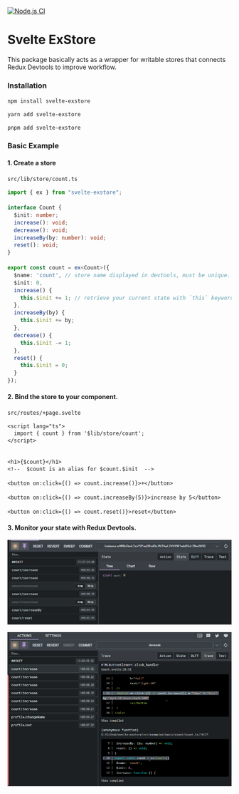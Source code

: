 [![Node.js CI](https://github.com/noney1412/svelte-exstore/actions/workflows/node.js.yml/badge.svg)](https://github.com/noney1412/svelte-exstore/actions/workflows/node.js.yml)

# Svelte ExStore 
This package basically acts as a wrapper for writable stores that connects Redux Devtools to improve workflow.

### Installation
```tsx
npm install svelte-exstore
```

```tsx
yarn add svelte-exstore
```

```tsx
pnpm add svelte-exstore
```

### Basic Example
#### 1. Create a store
`src/lib/store/count.ts`
```typescript
import { ex } from "svelte-exstore";
  
interface Count {
  $init: number;
  increase(): void;
  decrease(): void;
  increaseBy(by: number): void;
  reset(): void;
}

export const count = ex<Count>({
  $name: 'count', // store name displayed in devtools, must be unique.
  $init: 0,
  increase() {
    this.$init += 1; // retrieve your current state with `this` keyword.
  },
  increaseBy(by) {
    this.$init += by;
  },
  decrease() {
    this.$init -= 1;
  },
  reset() {
    this.$init = 0;
  }
});
```
#### 2. Bind the store to your component.
`src/routes/+page.svelte`
```svelte
<script lang="ts">
  import { count } from '$lib/store/count';
</script>


<h1>{$count}</h1>
<!--  $count is an alias for $count.$init  -->

<button on:click={() => count.increase()}>+</button>

<button on:click={() => count.increaseBy(5)}>increase by 5</button>

<button on:click={() => count.reset()}>reset</button>
```
#### 3. Monitor your state with Redux Devtools.

<p align="center">
  <img src="/docs/screenshots/Screenshot_2.png"  title="hover text">
</p>

<p align="center">
  <img src="/docs/screenshots/Screenshot_3.png"  title="hover text">
</p>
